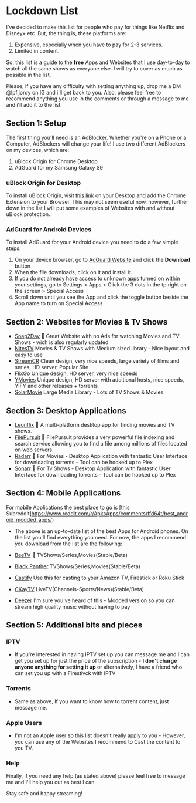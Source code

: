 # Lockdown List

I've decided to make this list for people who pay for things like Netflix and Disney+ etc. But, the thing is, these platforms are:

1. Expensive, especially when you have to pay for 2-3 services.
2. Limited in content.

So, this list is a guide to the **free** Apps and Websites that I use day-to-day to watch all the same shows as everyone else. I will try to cover as much as possible in the list. 

Please, if you have any difficulty with setting anything up, drop me a DM @lpf.jordy on IG and i'll get back to you. 
Also, please feel free to recommend anything you use in the comments or through a message to me and i'll add it to the list. 

## Section 1: Setup
The first thing you'll need is an AdBlocker. Whether you're on a Phone or a Computer, AdBlockers will change your life! 
I use two different AdBlockers on my devices, which are: 

1. uBlock Origin for Chrome Desktop
2. AdGuard for my Samsung Galaxy S9

### uBlock Origin for Desktop
To install uBlock Origin, visit [this link](https://chrome.google.com/webstore/detail/ublock-origin/cjpalhdlnbpafiamejdnhcphjbkeiagm?hl=en-GB) on your Desktop and add the Chrome Extension to your Browser. 
This may not seem useful now, however, further down in the list I will put some examples of Websites with and without uBlock protection.

### AdGuard for Android Devices
To install AdGuard for your Android device you need to do a few simple steps:

1. On your device browser, go to [AdGuard Website](https://adguard.com/en/download.html) and click the **Download** button
2. When the file downloads, click on it and install it.
3. If you do not already have access to unknown apps turned on within your settings, go to Settings > Apps > Click the 3 dots in the tp right on the screen > Special Access
4. Scroll down until you see the App and click the toggle button beside the App name to turn on Special Access

## Section 2: Websites for Movies & Tv Shows
- [Soap2Day](https://soap2day.to/) :star2: Great Website with no Ads for watching Movies and TV Shows - wich is also regularly updated
- [NitesTV](https://nites.tv/) Movies & TV Shows with Medium sized library - Nice layout and easy to use
- [StreamCR](https://scr.cr/) Clean design, very nice speeds, large variety of films and series, HD server, Popular Site
- [FlixGo](https://flixgo.net/) Unique design, HD server, very nice speeds
- [YMovies](https://ymovies.to/) Unique design, HD server with additional hosts, nice speeds, YIFY and other releases + torrents
- [SolarMovie](https://www.solarmovie.fm/) Large Media Library - Lots of TV Shows & Movies

## Section 3: Desktop Applications
- [Leonflix](https://leonflix.net/) :star2: A multi-platform desktop app for finding movies and TV shows.
- [FilePursuit](https://filepursuit.com) :star2: FilePursuit provides a very powerful file indexing and search service allowing you to find a file among millions of files located on web servers.
- [Radarr](https://radarr.video) :star2: For Movies - Desktop Application with fantastic User Interface for downloading torrents - Tool can be hooked up to Plex
- [Sonarr](https://radarr.video) :star2: For Tv Shows - Desktop Application with fantastic User Interface for downloading torrents - Tool can be hooked up to Plex

## Section 4: Mobile Applications
For mobile Applications the best place to go is [this Subreddit]https://www.reddit.com/r/ApksApps/comments/ffd64t/best_android_modded_apps/)
- The above is an up-to-date list of the best Apps for Android phones. On the list you'll find everything you need. For now, the apps I recommend you download from the list are the following: 

- [BeeTV](http://beetvapk.me/) :star2: TVShows/Series,Movies(Stable/Beta)
- [Black Panther](http://teamnn.xyz/) TVShows/Series,Movies(Stable/Beta)
- [Castify](http://castify.tv/) Use this for casting to your Amazon TV, Firestick or Roku Stick
- [CKayTV](http://ckaytv.com/) LiveTV(Channels-Sports/News)(Stable/Beta)
- [Deezer](http://deezer.com/) I'm sure you've heard of this - Modded version so you can stream high quality music without having to pay

## Section 5: Additional bits and pieces
### IPTV
- If you're interested in having IPTV set up you can message me and I can get you set up for just the price of the subscription - **I don't charge anyone anything for setting it up** or alternatively, I have a friend who can set you up with a Firestivck with IPTV

### Torrents
- Same as above, If you want to know how to torrent content, just message me.

### Apple Users
- I'm not an Apple user so this list doesn't really apply to you - However, you can use any of the Websites I recommend to Cast the content to you TV.

### Help
Finally, if you need any help (as stated above) please feel free to message me and I'll help you out as best I can. 

Stay safe and happy streaming!

